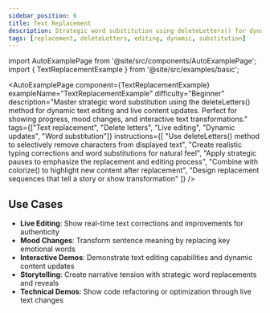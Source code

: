 ```yaml
---
sidebar_position: 6
title: Text Replacement
description: Strategic word substitution using deleteLetters() for dynamic text editing and live updates
tags: [replacement, deleteLetters, editing, dynamic, substitution]
---
```


import AutoExamplePage from '@site/src/components/AutoExamplePage';
import { TextReplacementExample } from '@site/src/examples/basic';

<AutoExamplePage
component={TextReplacementExample}
exampleName="TextReplacementExample"
difficulty="Beginner"
description="Master strategic word substitution using the deleteLetters() method for dynamic text editing and live content updates. Perfect for showing progress, mood changes, and interactive text transformations."
tags={["Text replacement", "Delete letters", "Live editing", "Dynamic updates", "Word substitution"]}
instructions={[
"Use deleteLetters() method to selectively remove characters from displayed text",
"Create realistic typing corrections and word substitutions for natural feel",
"Apply strategic pauses to emphasize the replacement and editing process",
"Combine with colorize() to highlight new content after replacement",
"Design replacement sequences that tell a story or show transformation"
]}
/>

## Use Cases

- **Live Editing**: Show real-time text corrections and improvements for authenticity
- **Mood Changes**: Transform sentence meaning by replacing key emotional words
- **Interactive Demos**: Demonstrate text editing capabilities and dynamic content updates
- **Storytelling**: Create narrative tension with strategic word replacements and reveals
- **Technical Demos**: Show code refactoring or optimization through live text changes